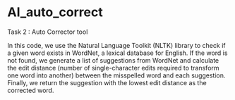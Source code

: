 # AI_auto_correct

Task 2 : Auto Corrector tool

In this code, we use the Natural Language Toolkit (NLTK) library to check if a given word exists in WordNet, a lexical database for English.
If the word is not found, we generate a list of suggestions from WordNet and calculate the edit distance (number of single-character edits required
to transform one word into another) between the misspelled word and each suggestion. 
Finally, we return the suggestion with the lowest edit distance as the corrected word.
